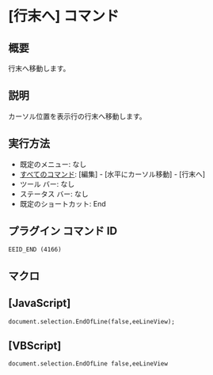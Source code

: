 # \[行末へ\] コマンド

## 概要

行末へ移動します。

## 説明

カーソル位置を表示行の行末へ移動します。

## 実行方法

- 既定のメニュー: なし
- [すべてのコマンド](../../glossary/allcommands): \[編集\] \- \[水平にカーソル移動\] \- \[行末へ\]
- ツール バー: なし
- ステータス バー: なし
- 既定のショートカット: End

## プラグイン コマンド ID

```
EEID_END (4166)```

## マクロ

## \[JavaScript\]

```
document.selection.EndOfLine(false,eeLineView);
```

## \[VBScript\]

```
document.selection.EndOfLine false,eeLineView
```
